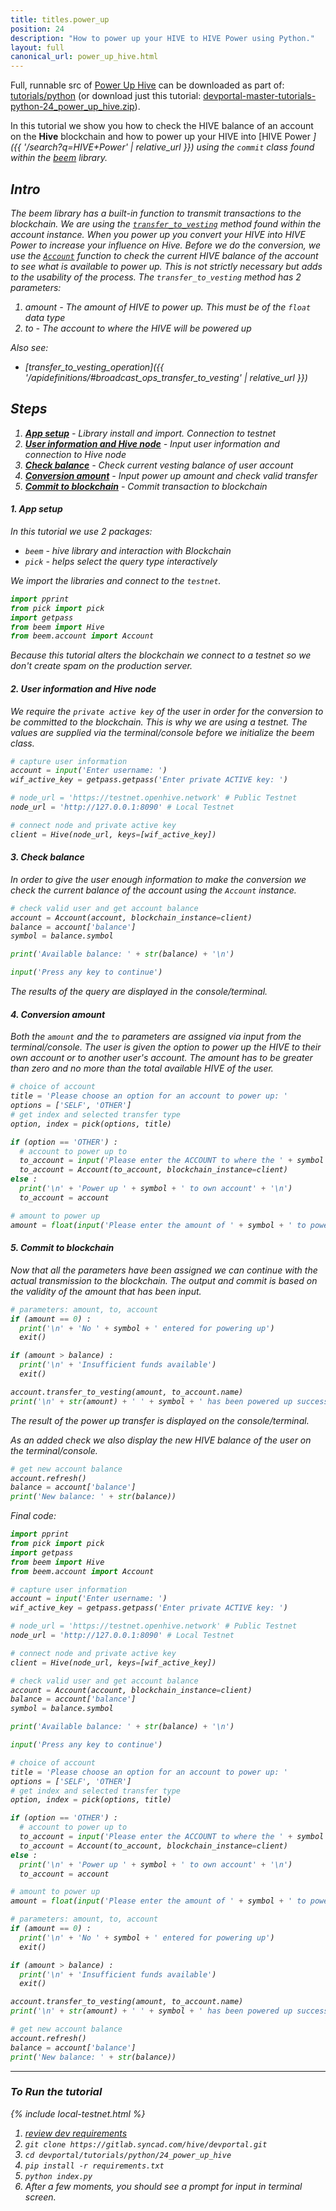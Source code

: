 ```yaml
---
title: titles.power_up
position: 24
description: "How to power up your HIVE to HIVE Power using Python."
layout: full
canonical_url: power_up_hive.html
---
```

Full, runnable src of [Power Up Hive](https://gitlab.syncad.com/hive/devportal/-/tree/master/tutorials/python/24_power_up_hive) can be downloaded as part of: [tutorials/python](https://gitlab.syncad.com/hive/devportal/-/tree/master/tutorials/python) (or download just this tutorial: [devportal-master-tutorials-python-24_power_up_hive.zip](https://gitlab.syncad.com/hive/devportal/-/archive/master/devportal-master.zip?path=tutorials/python/24_power_up_hive)).

In this tutorial we show you how to check the HIVE balance of an account on the **Hive** blockchain and how to power up your HIVE into [HIVE Power <i class="fas fa-search fa-xs" />]({{ '/search?q=HIVE+Power' | relative_url }}) using the `commit` class found within the [beem](https://github.com/holgern/beem) library.

## Intro

The beem library has a built-in function to transmit transactions to the blockchain.  We are using the [`transfer_to_vesting`](https://beem.readthedocs.io/en/latest/beem.account.html#beem.account.Account.transfer_to_vesting) method found within the account instance.  When you power up you convert your HIVE into HIVE Power to increase your influence on Hive.  Before we do the conversion, we use the [`Account`](https://beem.readthedocs.io/en/latest/beem.account.html) function to check the current HIVE balance of the account to see what is available to power up. This is not strictly necessary but adds to the usability of the process. The `transfer_to_vesting` method has 2 parameters:

1. _amount_ - The amount of HIVE to power up. This must be of the `float` data type
1. _to_ - The account to where the HIVE will be powered up

Also see:
* [transfer_to_vesting_operation]({{ '/apidefinitions/#broadcast_ops_transfer_to_vesting' | relative_url }})

## Steps

1. [**App setup**](#setup) - Library install and import. Connection to testnet
1. [**User information and Hive node**](#userinfo) - Input user information and connection to Hive node
1. [**Check balance**](#balance) - Check current vesting balance of user account
1. [**Conversion amount**](#convert) - Input power up amount and check valid transfer
1. [**Commit to blockchain**](#commit) - Commit transaction to blockchain

#### 1. App setup <a name="setup"></a>

In this tutorial we use 2 packages:

- `beem` - hive library and interaction with Blockchain
- `pick` - helps select the query type interactively

We import the libraries and connect to the `testnet`.

```python
import pprint
from pick import pick
import getpass
from beem import Hive
from beem.account import Account
```

Because this tutorial alters the blockchain we connect to a testnet so we don't create spam on the production server.

#### 2. User information and Hive node <a name="userinfo"></a>

We require the `private active key` of the user in order for the conversion to be committed to the blockchain.  This is why we are using a testnet.  The values are supplied via the terminal/console before we initialize the beem class.

```python
# capture user information
account = input('Enter username: ')
wif_active_key = getpass.getpass('Enter private ACTIVE key: ')

# node_url = 'https://testnet.openhive.network' # Public Testnet
node_url = 'http://127.0.0.1:8090' # Local Testnet

# connect node and private active key
client = Hive(node_url, keys=[wif_active_key])
```

#### 3. Check balance <a name="balance"></a>

In order to give the user enough information to make the conversion we check the current balance of the account using the `Account` instance.

```python
# check valid user and get account balance
account = Account(account, blockchain_instance=client)
balance = account['balance']
symbol = balance.symbol

print('Available balance: ' + str(balance) + '\n')

input('Press any key to continue')
```

The results of the query are displayed in the console/terminal.

#### 4. Conversion amount <a name="convert"></a>

Both the `amount` and the `to` parameters are assigned via input from the terminal/console.  The user is given the option to power up the HIVE to their own account or to another user's account.  The amount has to be greater than zero and no more than the total available HIVE of the user.

```python
# choice of account
title = 'Please choose an option for an account to power up: '
options = ['SELF', 'OTHER']
# get index and selected transfer type
option, index = pick(options, title)

if (option == 'OTHER') :
  # account to power up to
  to_account = input('Please enter the ACCOUNT to where the ' + symbol + ' will be powered up: ')
  to_account = Account(to_account, blockchain_instance=client)
else :
  print('\n' + 'Power up ' + symbol + ' to own account' + '\n')
  to_account = account

# amount to power up
amount = float(input('Please enter the amount of ' + symbol + ' to power up: ') or '0')
```

#### 5. Commit to blockchain <a name="commit"></a>

Now that all the parameters have been assigned we can continue with the actual transmission to the blockchain.  The output and commit is based on the validity of the amount that has been input.

```python
# parameters: amount, to, account
if (amount == 0) :
  print('\n' + 'No ' + symbol + ' entered for powering up')
  exit()

if (amount > balance) :
  print('\n' + 'Insufficient funds available')
  exit()

account.transfer_to_vesting(amount, to_account.name)
print('\n' + str(amount) + ' ' + symbol + ' has been powered up successfully to ' + to_account.name)
```

The result of the power up transfer is displayed on the console/terminal.

As an added check we also display the new HIVE balance of the user on the terminal/console.

```python
# get new account balance
account.refresh()
balance = account['balance']
print('New balance: ' + str(balance))
```

Final code:

```python
import pprint
from pick import pick
import getpass
from beem import Hive
from beem.account import Account

# capture user information
account = input('Enter username: ')
wif_active_key = getpass.getpass('Enter private ACTIVE key: ')

# node_url = 'https://testnet.openhive.network' # Public Testnet
node_url = 'http://127.0.0.1:8090' # Local Testnet

# connect node and private active key
client = Hive(node_url, keys=[wif_active_key])

# check valid user and get account balance
account = Account(account, blockchain_instance=client)
balance = account['balance']
symbol = balance.symbol

print('Available balance: ' + str(balance) + '\n')

input('Press any key to continue')

# choice of account
title = 'Please choose an option for an account to power up: '
options = ['SELF', 'OTHER']
# get index and selected transfer type
option, index = pick(options, title)

if (option == 'OTHER') :
  # account to power up to
  to_account = input('Please enter the ACCOUNT to where the ' + symbol + ' will be powered up: ')
  to_account = Account(to_account, blockchain_instance=client)
else :
  print('\n' + 'Power up ' + symbol + ' to own account' + '\n')
  to_account = account

# amount to power up
amount = float(input('Please enter the amount of ' + symbol + ' to power up: ') or '0')

# parameters: amount, to, account
if (amount == 0) :
  print('\n' + 'No ' + symbol + ' entered for powering up')
  exit()

if (amount > balance) :
  print('\n' + 'Insufficient funds available')
  exit()

account.transfer_to_vesting(amount, to_account.name)
print('\n' + str(amount) + ' ' + symbol + ' has been powered up successfully to ' + to_account.name)

# get new account balance
account.refresh()
balance = account['balance']
print('New balance: ' + str(balance))

```

---

### To Run the tutorial

{% include local-testnet.html %}

1. [review dev requirements](getting_started.html)
1. `git clone https://gitlab.syncad.com/hive/devportal.git`
1. `cd devportal/tutorials/python/24_power_up_hive`
1. `pip install -r requirements.txt`
1. `python index.py`
1. After a few moments, you should see a prompt for input in terminal screen.
